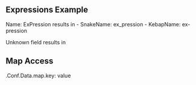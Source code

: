 ## Expressions Example

 Name: ExPression results in
    - SnakeName: ex_pression
    - KebapName: ex-pression

 Unknown field results in <no value>

## Map Access
 .Conf.Data.map.key: value